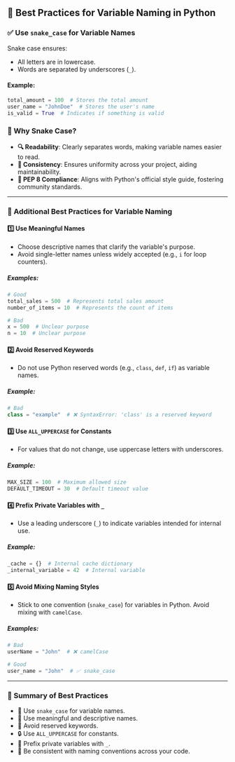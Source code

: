 ## 🐍 Best Practices for Variable Naming in Python

### ✅ Use `snake_case` for Variable Names
Snake case ensures:
- All letters are in lowercase.
- Words are separated by underscores (`_`).

#### Example:
```python
total_amount = 100  # Stores the total amount
user_name = "JohnDoe"  # Stores the user's name
is_valid = True  # Indicates if something is valid
```

### 🤔 Why Snake Case?
- **🔍 Readability**: Clearly separates words, making variable names easier to read.
- **🔄 Consistency**: Ensures uniformity across your project, aiding maintainability.
- **📜 PEP 8 Compliance**: Aligns with Python's official style guide, fostering community standards.

---

### 📝 Additional Best Practices for Variable Naming

#### 1️⃣ Use Meaningful Names
- Choose descriptive names that clarify the variable's purpose.
- Avoid single-letter names unless widely accepted (e.g., `i` for loop counters).

##### Examples:
```python
# Good
total_sales = 500  # Represents total sales amount
number_of_items = 10  # Represents the count of items

# Bad
x = 500  # Unclear purpose
n = 10  # Unclear purpose
```

#### 2️⃣ Avoid Reserved Keywords
- Do not use Python reserved words (e.g., `class`, `def`, `if`) as variable names.

##### Example:
```python
# Bad
class = "example"  # ❌ SyntaxError: 'class' is a reserved keyword
```

#### 3️⃣ Use `ALL_UPPERCASE` for Constants
- For values that do not change, use uppercase letters with underscores.

##### Example:
```python
MAX_SIZE = 100  # Maximum allowed size
DEFAULT_TIMEOUT = 30  # Default timeout value
```

#### 4️⃣ Prefix Private Variables with `_`
- Use a leading underscore (`_`) to indicate variables intended for internal use.

##### Example:
```python
_cache = {}  # Internal cache dictionary
_internal_variable = 42  # Internal variable
```

#### 5️⃣ Avoid Mixing Naming Styles
- Stick to one convention (`snake_case`) for variables in Python. Avoid mixing with `camelCase`.

##### Examples:
```python
# Bad
userName = "John"  # ❌ camelCase

# Good
user_name = "John"  # ✅ snake_case
```

---

### 🏁 Summary of Best Practices
- 🐍 Use `snake_case` for variable names.
- 📝 Use meaningful and descriptive names.
- 🚫 Avoid reserved keywords.
- 🔒 Use `ALL_UPPERCASE` for constants.
- 🔑 Prefix private variables with `_`.
- 🔄 Be consistent with naming conventions across your code.
